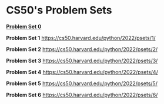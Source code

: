 # CS50's Problem Sets


**[Problem Set 0](https://cs50.harvard.edu/python/2022/psets/0/)**

**Problem Set 1**
https://cs50.harvard.edu/python/2022/psets/1/

**Problem Set 2**
https://cs50.harvard.edu/python/2022/psets/2/

**Problem Set 3**
https://cs50.harvard.edu/python/2022/psets/3/

**Problem Set 4**
https://cs50.harvard.edu/python/2022/psets/4/

**Problem Set 5**
https://cs50.harvard.edu/python/2022/psets/5/

**Problem Set 6**
https://cs50.harvard.edu/python/2022/psets/6/
